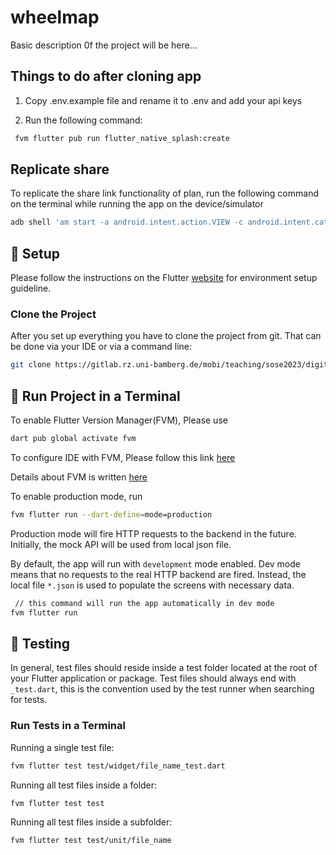 # wheelmap

Basic description 0f the project will be here...

## Things to do after cloning app

1) Copy .env.example file and rename it to .env and add your api keys

2) Run the following command:

```sh
 fvm flutter pub run flutter_native_splash:create
```

## Replicate share

To replicate the share link functionality of plan, run the following command on the terminal while running the app on the device/simulator

```sh
adb shell 'am start -a android.intent.action.VIEW -c android.intent.category.BROWSABLE -d "http://accessiwheel.com/plan"' com.example.wheelmap
```

## :rocket: Setup

Please follow the instructions on the Flutter [website](https://flutter.dev/docs/get-started/install) for environment setup guideline.

### Clone the Project

After you set up everything you have to clone the project from git. That can be done via your IDE or via a command line:

```sh
git clone https://gitlab.rz.uni-bamberg.de/mobi/teaching/sose2023/digitalhealth/wheelmap.git
```

## :rocket: Run Project in a Terminal

To enable Flutter Version Manager(FVM), Please use

```sh
dart pub global activate fvm
```

To configure IDE with FVM, Please follow this link [here](https://fvm.app/docs/getting_started/configuration)

Details about FVM is written [here](https://fvm.app/docs/getting_started/overview)

To enable production mode, run

```sh
fvm flutter run --dart-define=mode=production
```

Production mode will fire HTTP requests to the backend in the future. Initially, the mock API will be used from local json file.

By default, the app will run with `development` mode enabled. Dev mode means that no requests to the real HTTP backend are fired. Instead, the local file `*.json` is used to populate the screens with necessary data.

```sh
 // this command will run the app automatically in dev mode
fvm flutter run
```

## :bug: Testing

In general, test files should reside inside a test folder located at the root of your Flutter application or package.
Test files should always end with `_test.dart`, this is the convention used by the test runner when searching for tests.

### Run Tests in a Terminal

Running a single test file:

```sh
fvm flutter test test/widget/file_name_test.dart
```

Running all test files inside a folder:

```sh
fvm flutter test test
```

Running all test files inside a subfolder:

```sh
fvm flutter test test/unit/file_name
```
